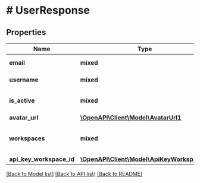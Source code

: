 # # UserResponse

## Properties

Name | Type | Description | Notes
------------ | ------------- | ------------- | -------------
**email** | **mixed** | Email of the user |
**username** | **mixed** | Name of the user |
**is_active** | **mixed** | User is active or not |
**avatar_url** | [**\OpenAPI\Client\Model\AvatarUrl1**](AvatarUrl1.md) |  | [optional]
**workspaces** | **mixed** | List of workspaces the user belongs to | [optional]
**api_key_workspace_id** | [**\OpenAPI\Client\Model\ApiKeyWorkspaceId**](ApiKeyWorkspaceId.md) |  | [optional]

[[Back to Model list]](../../README.md#models) [[Back to API list]](../../README.md#endpoints) [[Back to README]](../../README.md)
